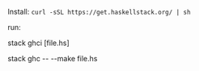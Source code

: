 
Install:
`curl -sSL https://get.haskellstack.org/ | sh`

run:

stack ghci [file.hs]

stack ghc -- --make file.hs
